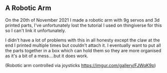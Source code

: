 ## A Robotic Arm

On the 20th of November 2021 I made a robotic arm with 9g servos and 3d printed parts, I've unfortunately lost the tutorial I used on thingiverse for this so I can't link it unfortunately.

I didn't have a lot of problems with this in all honesty except the claw at the end I printed multiple times but couldn't attach it. I eventually want to put all the parts together in a box which can hold them so they are more organised as it's a bit of a mess....but it does work.

(Robotic arm controlled via joysticks https://imgur.com/gallery/FJWqK9p)